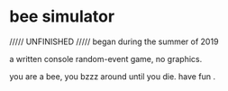 # bee simulator

///// UNFINISHED /////
began during the summer of 2019


a written console random-event game, no graphics.


you are a bee, you bzzz around until you die. have fun .
